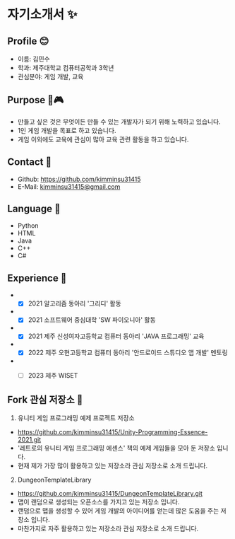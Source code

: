 # 자기소개서 ✨


## Profile 😊
* 이름: 김민수
* 학과: 제주대학교 컴퓨터공학과 3학년
* 관심분야: 게임 개발, 교육


## Purpose 👀🎮
* 만들고 싶은 것은 무엇이든 만들 수 있는 개발자가 되기 위해 노력하고 있습니다.
* 1인 게임 개발을 목표로 하고 있습니다.
* 게임 이외에도 교육에 관심이 많아 교육 관련 활동을 하고 있습니다.


## Contact 📧
* Github: https://github.com/kimminsu31415
* E-Mail: kimminsu31415@gmail.com


## Language 🌼
* Python
* HTML
* Java
* C++
* C#


## Experience 🔔
* -[x] 2021 알고리즘 동아리 '그리디' 활동
* -[x] 2021 소프트웨어 중심대학 'SW 파이오니아' 활동
* -[x] 2021 제주 신성여자고등학교 컴퓨터 동아리 'JAVA 프로그래밍' 교육
* -[x] 2022 제주 오현고등학교 컴퓨터 동아리 '안드로이드 스튜디오 앱 개발' 멘토링
* -[ ] 2023 제주 WISET 


## Fork 관심 저장소 🔎
1. 유니티 게임 프로그래밍 예제 프로젝트 저장소
* https://github.com/kimminsu31415/Unity-Programming-Essence-2021.git
* '레트로의 유니티 게임 프로그래밍 에센스' 책의 예제 게임들을 모아 둔 저장소 입니다.
* 현재 제가 가장 많이 활용하고 있는 저장소라 관심 저장소로 소개 드립니다.

2. DungeonTemplateLibrary
* https://github.com/kimminsu31415/DungeonTemplateLibrary.git
* 맵이 랜덤으로 생성되는 오픈소스를 가지고 있는 저장소 입니다.
* 랜덤으로 맵을 생성할 수 있어 게임 개발의 아이디어를 얻는데 많은 도움을 주는 저장소 입니다.
* 마찬가지로 자주 활용하고 있는 저장소라 관심 저장소로 소개 드립니다.
